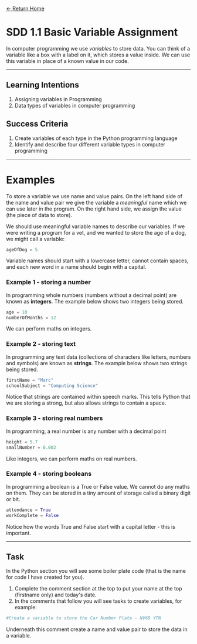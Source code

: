 [<- Return Home](https://speysidecs.github.io/)
# SDD 1.1 Basic Variable Assignment
In computer programming we use _variables_ to store data. You can think of a variable like a box with a label on it, which stores a value inside. We can use this variable in place of a known value in our code. 

---
## Learning Intentions
  1. Assigning variables in Programming
  2. Data types of variables in computer programming
## Success Criteria
1. Create variables of each type in the Python programming language
2. Identify and describe four different variable types in computer programming
---
# Examples

To store a variable we use name and value pairs. On the left hand side of the name and value pair we give the variable a _meaningful_ name which we can use later in the program. On the right hand side, we assign the value (the piece of data to store).

We should use meaningful variable names to describe our variables. If we were writing a program for a vet, and  we wanted to store the age of a dog, we might call a variable:
```python
ageOfDog = 5
```
Variable names should start with a lowercase letter, cannot contain spaces, and each new word in  a name should begin with a capital.

### Example 1 - storing a number
In programming whole numbers (numbers without a decimal point) are known as **integers**. The example below shows two integers being stored.
```python
age = 10
numberOfMonths = 12 
```
We can perform maths on integers.

### Example 2 - storing text
In programming any text data (collections of characters like letters, numbers and symbols) are known as **strings**. The example below shows two strings being stored.
```python
firstName = "Marc"
schoolSubject = "Computing Science"
```
Notice that strings are contained within speech marks. This tells Python that we are storing a strong, but also allows strings to contain a space.

### Example 3 - storing real numbers
In programming, a real number is any number with a decimal point 
```python
height = 5.7
smallNumber = 0.002
````
Like integers, we can perform maths on real numbers.

### Example 4 - storing booleans
In programming a boolean is a True or False value. We cannot do any maths on them. They can be stored in a tiny amount of storage called a binary digit or bit. 
```python
attendance = True
workComplete = False
```
Notice how the words True and False start with a capital letter - this is important. 

---
## Task
In the Python section you will see some boiler plate code (that is the name for code I have created for you).
1. Complete the comment section at the top to put your name at the top (firstname only) and today's date.
2. In the comments that follow you will see tasks to create variables, for example:
```python
#Create a variable to store the Car Number Plate - NV68 YTN
```
Underneath this comment create a name and value pair to store the data in a variable.